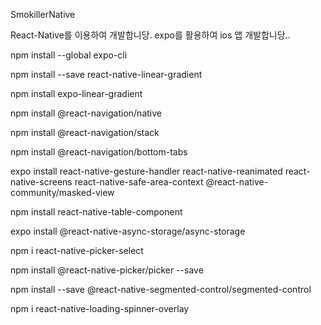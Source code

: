 SmokillerNative

React-Native를 이용하여 개발합니당.
expo를 활용하여 ios 앱 개발합니당..

npm install --global expo-cli

npm install --save react-native-linear-gradient

npm install expo-linear-gradient

npm install @react-navigation/native

npm install @react-navigation/stack

npm install @react-navigation/bottom-tabs

expo install react-native-gesture-handler react-native-reanimated react-native-screens react-native-safe-area-context @react-native-community/masked-view

npm install react-native-table-component

expo install @react-native-async-storage/async-storage

npm i react-native-picker-select

npm install @react-native-picker/picker --save

npm install --save @react-native-segmented-control/segmented-control

npm i react-native-loading-spinner-overlay